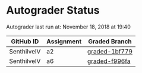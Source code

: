 # Autograder Status
Autograder last run at: November 18, 2018 at 19:40

| GitHub ID | Assignment | Graded Branch |
|-----------|------------|---------------|
| SenthilvelV | a2 | [graded-1bf779](https://github.com/Fall2018COMP401-001/a2-SenthilvelV/tree/graded-1bf779) | 
| SenthilvelV | a6 | [graded-f996fa](https://github.com/Fall2018COMP401-001/a6-SenthilvelV/tree/graded-f996fa) | 
